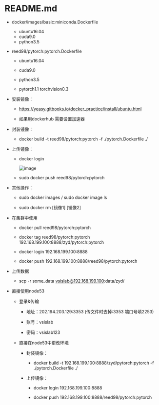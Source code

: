 README.md
=====

 * docker/images/basic:miniconda.Dockerfile

     * ubuntu16.04
     * cuda9.0
     * python3.5

* reed98/pytorch:pytorch.Dockerfile

	* ubuntu16.04

	* cuda9.0

	* python3.5

	* pytorch1.1 torchvision0.3

* 安装镜像：

	* https://yeasy.gitbooks.io/docker_practice/install/ubuntu.html
	
	* 如果用dockerhub 需要设置加速器
* 封装镜像：

	* docker build -t reed98/pytorch:pytorch -f ./pytorch.Dockerfile ./

* 上传镜像：

	* docker login
	
		![image](http://github.com/ReedZyd/using_images/raw/master/README_images/docker_login.png)
		
	* sudo docker push reed98/pytorch:pytorch
* 其他操作：

	* sudo docker images / sudo docker image ls
	
	* sudo docker rm \[镜像1\] \[镜像2\]
* 在集群中使用

	* docker pull reed98/pytorch:pytorch
	
	* docker tag reed98/pytorch:pytorch 192.168.199.100:8888/zyd/pytorch:pytorch
	
	* docker login 192.168.199.100:8888
	
	* docker push 192.168.199.100:8888/reed98/pytorch:pytorch

* 上传数据

	 * scp -r some_data vsislab@192.168.199.100:data/zyd/
	
* 直接使用node53
	
	 * 登录&传输
	 
		* 地址：202.194.203.129:3353 (传文件时去掉:3353 端口号填2253)
		
		* 账号：vsislab
		
		* 密码：vsislab123
		
	* 直接在node53中更改环境
	
		* 封装镜像：

			* docker build -t 192.168.199.100:8888/zyd/pytorch:pytorch  -f ./pytorch.Dockerfile ./

		* 上传镜像：
		
			* docker login 192.168.199.100:8888
	
            * docker push 192.168.199.100:8888/reed98/pytorch:pytorch
